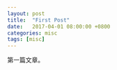 ```yaml
---
layout: post
title:  "First Post"
date:   2017-04-01 08:00:00 +0800
categories: misc
tags: [misc]
---
```


第一篇文章。